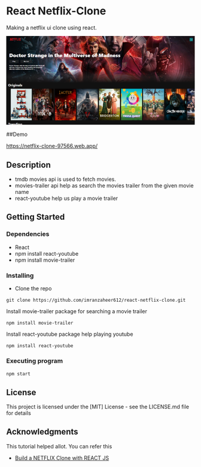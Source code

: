 # React Netflix-Clone

Making a netflix ui clone using react.

![netflix clone react](./public/appSnap.png)

##Demo

https://netflix-clone-97566.web.app/

## Description

* tmdb movies api is used to fetch movies.
* movies-trailer api help as search the movies trailer from the given movie name
* react-youtube help us play a movie trailer

## Getting Started

### Dependencies

* React
* npm install react-youtube
* npm install movie-trailer

### Installing

* Clone the repo
```
git clone https://github.com/imranzaheer612/react-netflix-clone.git
```

Install movie-trailer package for searching a  movie trailer

```
npm install movie-trailer
```  
Install react-youtube package help playing youtube

```
npm install react-youtube
```  

### Executing program


```
npm start
```



## License

This project is licensed under the [MIT] License - see the LICENSE.md file for details

## Acknowledgments

This tutorial helped allot. You can refer this 
* [Build a NETFLIX Clone with REACT JS](https://www.youtube.com/watch?v=XtMThy8QKqU&t=3648s)
